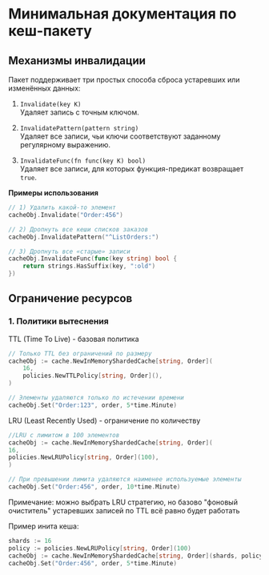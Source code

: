 # Минимальная документация по кеш-пакету

## Механизмы инвалидации

Пакет поддерживает три простых способа сброса устаревших или изменённых данных:

1. `Invalidate(key K)`  
   Удаляет запись с точным ключом.

2. `InvalidatePattern(pattern string)`  
   Удаляет все записи, чьи ключи соответствуют заданному регулярному выражению.

3. `InvalidateFunc(fn func(key K) bool)`  
   Удаляет все записи, для которых функция-предикат возвращает `true`.

**Примеры использования**
```go
// 1) Удалить какой-то элемент
cacheObj.Invalidate("Order:456")

// 2) Дропнуть все кеши списков заказов
cacheObj.InvalidatePattern("^ListOrders:")

// 3) Дропнуть все «старые» записи
cacheObj.InvalidateFunc(func(key string) bool {
    return strings.HasSuffix(key, ":old")
})
```
## Ограничение ресурсов
### 1. Политики вытеснения
TTL (Time To Live) - базовая политика

```go
// Только TTL без ограничений по размеру
cacheObj := cache.NewInMemoryShardedCache[string, Order](
    16,
    policies.NewTTLPolicy[string, Order](),
)

// Элементы удаляются только по истечении времени
cacheObj.Set("Order:123", order, 5*time.Minute)
```

LRU (Least Recently Used) - ограничение по количеству
```go
//LRU с лимитом в 100 элементов
cacheObj := cache.NewInMemoryShardedCache[string, Order](
16,
policies.NewLRUPolicy[string, Order](100),
)

// При превышении лимита удаляются наименее используемые элементы
cacheObj.Set("Order:456", order, 10*time.Minute)
```
Примечание: можно выбрать LRU стратегию, но базово "фоновый очиститель" устаревших записей по TTL всё равно будет работать

Пример инита кеша:
```go
shards := 16
policy := policies.NewLRUPolicy[string, Order](100)
cacheObj := cache.NewInMemoryShardedCache[string, Order](shards, policy)
cacheObj.Set("Order:456", order, 5*time.Minute)
```